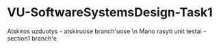 # VU-SoftwareSystemsDesign-Task1

Atskiros uzduotys - atskiruose branch'uose
\n
Mano rasyti unit testai - section1 branch'e
